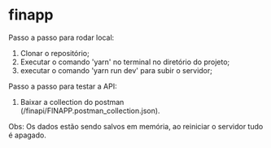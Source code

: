 # finapp

Passo a passo para rodar local:
  1. Clonar o repositório;
  2. Executar o comando 'yarn' no terminal no diretório do projeto;
  3. executar o comando 'yarn run dev' para subir o servidor;
 
Passo a passo para testar a API:
  1. Baixar a collection do postman (/finapi/FINAPP.postman_collection.json).
  
Obs: Os dados estão sendo salvos em memória, ao reiniciar o servidor tudo é apagado.
